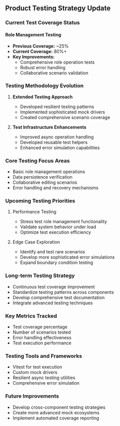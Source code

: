 ## Product Testing Strategy Update

### Current Test Coverage Status

#### Role Management Testing

- **Previous Coverage:** ~25%
- **Current Coverage:** 80%+
- **Key Improvements:**
  - Comprehensive role operation tests
  - Robust error handling
  - Collaborative scenario validation

### Testing Methodology Evolution

1. **Extended Testing Approach**

   - Developed resilient testing patterns
   - Implemented sophisticated mock drivers
   - Created comprehensive scenario coverage

2. **Test Infrastructure Enhancements**
   - Improved async operation handling
   - Developed reusable test helpers
   - Enhanced error simulation capabilities

### Core Testing Focus Areas

- Basic role management operations
- Data persistence verification
- Collaborative editing scenarios
- Error handling and recovery mechanisms

### Upcoming Testing Priorities

1. Performance Testing

   - Stress test role management functionality
   - Validate system behavior under load
   - Optimize test execution efficiency

2. Edge Case Exploration
   - Identify and test rare scenarios
   - Develop more sophisticated error simulations
   - Expand boundary condition testing

### Long-term Testing Strategy

- Continuous test coverage improvement
- Standardize testing patterns across components
- Develop comprehensive test documentation
- Integrate advanced testing techniques

### Key Metrics Tracked

- Test coverage percentage
- Number of scenarios tested
- Error handling effectiveness
- Test execution performance

### Testing Tools and Frameworks

- Vitest for test execution
- Custom mock drivers
- Resilient async testing utilities
- Comprehensive error simulation

### Future Improvements

- Develop cross-component testing strategies
- Create more advanced mock ecosystems
- Implement automated coverage reporting
